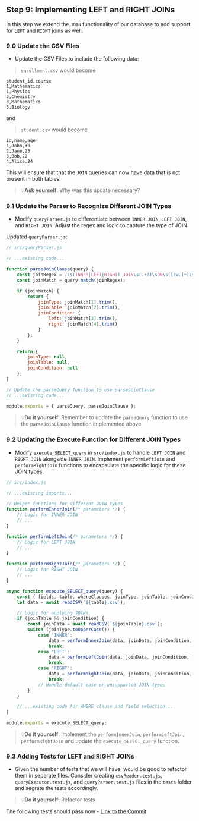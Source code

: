 ## Step 9: Implementing LEFT and RIGHT JOINs

In this step we extend the `JOIN` functionality of our database to add support for `LEFT` and `RIGHT` joins as well.

### 9.0 Update the CSV Files
- Update the CSV Files to include the following data:

> `enrollment.csv` would become
```csv
student_id,course
1,Mathematics
1,Physics
2,Chemistry
3,Mathematics
5,Biology
```

and 
> `student.csv` would become
```csv
id,name,age
1,John,30
2,Jane,25
3,Bob,22
4,Alice,24
```

This will ensure that that the `JOIN` queries can now have data that is not present in both tables.

> 💡**Ask yourself**: Why was this update necessary?


### 9.1 Update the Parser to Recognize Different JOIN Types
- Modify `queryParser.js` to differentiate between `INNER JOIN`, `LEFT JOIN`, and `RIGHT JOIN`. Adjust the regex and logic to capture the type of JOIN.

Updated `queryParser.js`:

```javascript
// src/queryParser.js

// ...existing code...

function parseJoinClause(query) {
    const joinRegex = /\s(INNER|LEFT|RIGHT) JOIN\s(.+?)\sON\s([\w.]+)\s*=\s*([\w.]+)/i;
    const joinMatch = query.match(joinRegex);

    if (joinMatch) {
        return {
            joinType: joinMatch[1].trim(),
            joinTable: joinMatch[2].trim(),
            joinCondition: {
                left: joinMatch[3].trim(),
                right: joinMatch[4].trim()
            }
        };
    }

    return {
        joinType: null,
        joinTable: null,
        joinCondition: null
    };
}

// Update the parseQuery function to use parseJoinClause
// ...existing code...

module.exports = { parseQuery, parseJoinClause };
```

> 💡**Do it yourself**: Remember to update the `parseQuery` function to use the `parseJoinClause` function implemented above

### 9.2 Updating the Execute Function for Different JOIN Types
- Modify `execute_SELECT_query` in `src/index.js` to handle `LEFT JOIN` and `RIGHT JOIN` alongside `INNER JOIN`. Implement `performLeftJoin` and `performRightJoin` functions to encapsulate the specific logic for these JOIN types.

```javascript
// src/index.js

// ...existing imports...

// Helper functions for different JOIN types
function performInnerJoin(/* parameters */) {
    // Logic for INNER JOIN
    // ...
}

function performLeftJoin(/* parameters */) {
    // Logic for LEFT JOIN
    // ...
}

function performRightJoin(/* parameters */) {
    // Logic for RIGHT JOIN
    // ...
}

async function execute_SELECT_query(query) {
    const { fields, table, whereClauses, joinType, joinTable, joinCondition } = parseQuery(query);
    let data = await readCSV(`${table}.csv`);

    // Logic for applying JOINs
    if (joinTable && joinCondition) {
        const joinData = await readCSV(`${joinTable}.csv`);
        switch (joinType.toUpperCase()) {
            case 'INNER':
                data = performInnerJoin(data, joinData, joinCondition, fields, table);
                break;
            case 'LEFT':
                data = performLeftJoin(data, joinData, joinCondition, fields, table);
                break;
            case 'RIGHT':
                data = performRightJoin(data, joinData, joinCondition, fields, table);
                break;
            // Handle default case or unsupported JOIN types
        }
    }

    // ...existing code for WHERE clause and field selection...
}

module.exports = execute_SELECT_query;
```

> 💡**Do it yourself**: Implement the `performInnerJoin`, `performLeftJoin`, `performRightJoin` and update the `execute_SELECT_query` function. 

### 9.3 Adding Tests for LEFT and RIGHT JOINs
- Given the number of tests that we will have, would be good to refactor them in separate files. Consider creating `csvReader.test.js`, `queryExecutor.test.js`, and `queryParser.test.js` files in the `tests` folder and segrate the tests accordingly.

> 💡**Do it yourself**: Refactor tests

The following tests should pass now - [Link to the Commit](https://github.com/ChakshuGautam/stylusdb-sql/commit/7d4877d09055da7ef63ee6f2321db2e3fa87ad24)